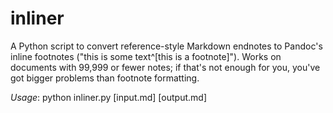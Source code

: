 # inliner

A Python script to convert reference-style Markdown endnotes to Pandoc's inline footnotes ("this is some text^[this is a footnote]"). Works on documents with 99,999 or fewer notes; if that's not enough for you, you've got bigger problems than footnote formatting.

*Usage*: python inliner.py [input.md] [output.md]
